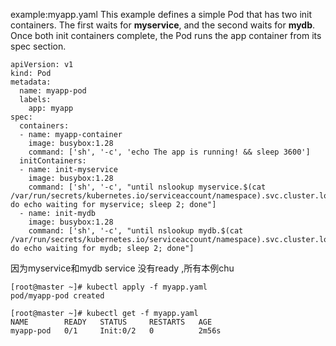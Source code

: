 example:myapp.yaml
This example defines a simple Pod that has two init containers. The first waits for **myservice**, and the second waits for **mydb**. Once both init containers complete, the Pod runs the app container from its spec section.
```
apiVersion: v1
kind: Pod
metadata:
  name: myapp-pod
  labels:
    app: myapp
spec:
  containers:
  - name: myapp-container
    image: busybox:1.28
    command: ['sh', '-c', 'echo The app is running! && sleep 3600']
  initContainers:
  - name: init-myservice
    image: busybox:1.28
    command: ['sh', '-c', "until nslookup myservice.$(cat /var/run/secrets/kubernetes.io/serviceaccount/namespace).svc.cluster.local; do echo waiting for myservice; sleep 2; done"]
  - name: init-mydb
    image: busybox:1.28
    command: ['sh', '-c', "until nslookup mydb.$(cat /var/run/secrets/kubernetes.io/serviceaccount/namespace).svc.cluster.local; do echo waiting for mydb; sleep 2; done"]
```
因为myservice和mydb service 没有ready ,所有本例chu

```
[root@master ~]# kubectl apply -f myapp.yaml
pod/myapp-pod created
```

```
[root@master ~]# kubectl get -f myapp.yaml
NAME        READY   STATUS     RESTARTS   AGE
myapp-pod   0/1     Init:0/2   0          2m56s
```
